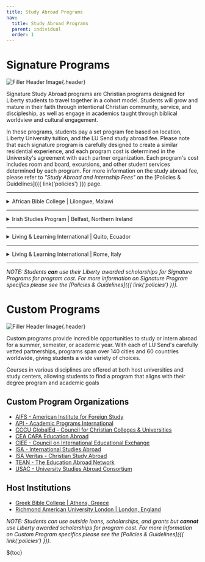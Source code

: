 ```yaml
---
title: Study Abroad Programs
nav:
  title: Study Abroad Programs
  parent: individual
  order: 1
---
```


# Signature Programs

![Filler Header Image](https://liberty-sa.terradotta.com/_customtags/ct_Image.cfm?Image_ID=35684){.header}

Signature Study Abroad programs are Christian programs designed for Liberty students to travel together in a cohort model. Students will grow and mature in their faith through intentional Christian community, service, and discipleship, as well as engage in academics taught through biblical worldview and cultural engagement. 

In these programs, students pay a set program fee based on location, Liberty University tuition, and the LU Send study abroad fee. Please note that each signature program is carefully designed to create a similar residential experience, and each program cost is determined in the University's agreement with each partner organization.  Each program's cost includes room and board, excursions, and other student services determined by each program. For more information on the study abroad fee, please refer to _"Study Abroad and Internship Fees"_ on the [Policies & Guidelines]({{ link('policies') }}) page.

---

<details>
<summary>African Bible College | Lilongwe, Malawi</summary>
<br>

-	Program Cost: $5,000
- Semester Study Abroad Fee: $1,200
- Liberty University Tuition: See [Residential and Online Tuition Costs Here](https://www.liberty.edu/student-financial-services/basic-costs/)
- View additional [program details](https://www.africanbiblecolleges.com/studyabroad) 
</details>

---

<details>
<summary>Irish Studies Program | Belfast, Northern Ireland</summary>
<br>

-	Program Cost: $7,500
- Semester Study Abroad Fee: $1,200
- Liberty University Tuition: See [Residential and Online Tuition Costs Here](https://www.liberty.edu/student-financial-services/basic-costs/)
- View additional [program details](https://irishstudiesprogram.org/) 
</details>

---

<details>
<summary>Living & Learning International | Quito, Ecuador</summary>
<br>

-	Program Cost: $7,000 – General Track
-	Program Cost: $7,200 – Spanish Track
- Semester Study Abroad Fee: $1,200
- Liberty University Tuition: See [Residential and Online Tuition Costs Here](https://www.liberty.edu/student-financial-services/basic-costs/)
- View additional [program details](https://landli.org/locations/ecuador) 
</details>

---

<details>
<summary>Living & Learning International | Rome, Italy</summary>
<br>

-	Program Cost: $7,500
- Semester Study Abroad Fee: $1,200
- Liberty University Tuition: See [Residential and Online Tuition Costs Here](https://www.liberty.edu/student-financial-services/basic-costs/)
- View additional [program details](https://landli.org/locations/rome) 
</details>

---

_NOTE: Students **can** use their Liberty awarded scholarships for Signature Programs for program cost. For more information on Signature Program specifics please see the [Policies & Guidelines]({{ link('policies') }})._

[//]: # (Jeremiah, do not forget to update the FAQ link to the new FAQ tab)

# Custom Programs

![Filler Header Image](https://liberty-sa.terradotta.com/_customtags/ct_Image.cfm?Image_ID=35534){.header}

Custom programs provide incredible opportunities to study or intern abroad for a summer, semester, or academic year. With each of LU Send's carefully vetted partnerships, programs span over 140 cities and 60 countries worldwide, giving students a wide variety of choices. 

Courses in various disciplines are offered at both host universities and study centers, allowing students to find a program that aligns with their degree program and academic goals


## Custom Program Organizations

- [AIFS - American Institute for Foreign Study](https://www.aifsabroad.com/)
- [API - Academic Programs International](https://members.apiabroad.com/liberty-university/)
- [CCCU GlobalEd - Council for Christian Colleges & Universities](https://www.cccuglobaled.org/)
- [CEA CAPA Education Abroad](http://www.ceastudyabroad.com/)
- [CIEE - Council on International Educational Exchange](https://www.ciee.org/go-abroad/college-study-abroad)
- [ISA - International Studies Abroad](http://studiesabroad.com/)
- [ISA Veritas - Christian Study Abroad](http://www.veritasabroad.com/)
- [TEAN - The Education Abroad Network](https://teanabroad.org/)
- [USAC - University Studies Abroad Consortium](https://usac.edu/)

## Host Institutions

- [Greek Bible College | Athens, Greece](https://www.grbc.gr/en/international-student-program/)
- [Richmond American University London | London, England](https://www.richmond.ac.uk/)

_NOTE: Students can use outside loans, scholarships, and grants but **cannot** use Liberty awarded scholarships for program cost. For more information on Custom Program specifics please see the [Policies & Guidelines]({{ link('policies') }})._

${toc}
